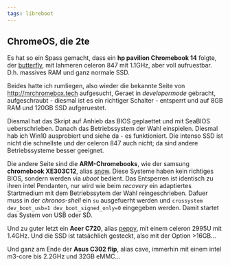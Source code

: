 ```yaml
---
tags: libreboot
---
```

## ChromeOS, die 2te
Es hat so ein Spass gemacht, dass ein **hp pavilion Chromebook 14** folgte, der [butterfly](https://www.chromium.org/chromium-os/developer-information-for-chrome-os-devices/hp-pavilion-14-chromebook/), mit lahmeren celeron 847 mit 1.1GHz, aber voll aufruestbar. D.h. massives RAM und ganz normale SSD.

Beides hatte ich rumliegen, also wieder die bekannte Seite von <http://mrchromebox.tech> aufgesucht, Geraet in *developermode* gebracht, aufgeschraubt - diesmal ist es ein richtiger Schalter - entsperrt und auf 8GB RAM und 120GB SSD aufgeruestet.

Diesmal hat das Skript auf Anhieb das BIOS geplaettet und mit SeaBIOS ueberschrieben. Danach das Betriebssystem der Wahl einspielen.
Diesmal hab ich Win10 ausprobiert und siehe da - es funktioniert. Die intenso SSD ist nicht die schnellste und der celeron 847 auch nicht; da sind andere Betriebssysteme besser geeignet.

Die andere Seite sind die **ARM-Chromebooks**, wie der samsung **chromebook XE303C12**, alias [snow](https://github.com/hexdump0815/linux-mainline-on-arm-chromebooks). Diese Systeme haben kein richtiges BIOS, sondern werden via *uboot* bedient. Das Entsperren ist identisch zu ihren intel Pendanten, nur wird wie beim *recovery* ein adaptiertes Startmedium mit dem Betriebssytem der Wahl reingeschrieben. Dafuer muss in der *chronos-shell* ein `su` ausgefuerht werden und `crossystem dev_boot_usb=1 dev_boot_signed_only=0` eingegeben werden. Damit startet das System von USB oder SD.

Und zu guter letzt ein **Acer C720**, alias [peppy](https://www.chromium.org/chromium-os/developer-information-for-chrome-os-devices/acer-c720-chromebook/), mit einem celeron 2995U mit 1.4GHz. Und die SSD ist tatsächlich gesteckt, also mit der Option >16GB...

Und ganz am Ende der **Asus C302 flip**, alias cave, immerhin mit einem intel m3-core bis 2.2GHz und 32GB eMMC... 

